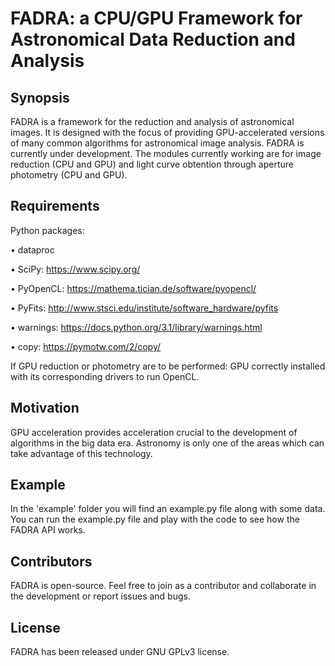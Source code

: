 # FADRA: a CPU/GPU Framework for Astronomical Data Reduction and Analysis

## Synopsis

FADRA is a framework for the reduction and analysis of astronomical images. It is designed with the focus of providing GPU-accelerated versions of many common algorithms for astronomical image analysis.
FADRA is currently under development. The modules currently working are for image reduction (CPU and GPU) and light curve obtention through aperture photometry (CPU and GPU). 

## Requirements
Python packages:

• dataproc

• SciPy: https://www.scipy.org/

• PyOpenCL: https://mathema.tician.de/software/pyopencl/

• PyFits: http://www.stsci.edu/institute/software_hardware/pyfits

• warnings: https://docs.python.org/3.1/library/warnings.html

• copy: https://pymotw.com/2/copy/

If GPU reduction or photometry are to be performed: GPU correctly installed with its corresponding drivers to run OpenCL.

## Motivation

GPU acceleration provides acceleration crucial to the development of algorithms in the big data era. Astronomy is only one of the areas which can take advantage of this technology. 

## Example

In the 'example' folder you will find an example.py file along with some data. You can run the example.py file and play with the code to see how the FADRA API works.  

## Contributors

FADRA is open-source. Feel free to join as a contributor and collaborate in the development or report issues and bugs.

## License

FADRA has been released under GNU GPLv3 license.